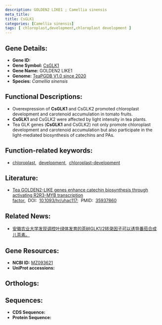 ```yaml
---
description: GOLDEN2 LIKE1 ; Camellia sinensis
meta_title:
title: CsGLK1
categories: [Camellia sinensis]
tags: [ chloroplast,development,chloroplast development ]
---
```


## Gene Details:
- **Gene ID:**	[]()
- **Gene Symbol:** <u>CsGLK1</u>
- **Gene Name:** GOLDEN2 LIKE1
- **Genome:** [TeaPGDB V1.0 since 2020]()
- **Species:** *Camellia sinensis*

## Functional Descriptions:
   - Overexpression of **CsGLK1** and CsGLK2 promoted chloroplast development and carotenoid accumulation in tomato fruits.
   - **CsGLK1** and CsGLK2 were affected by light intensity in tea plants.
   - Tea GLK genes (**CsGLK1** and CsGLK2) not only promote chloroplast development and carotenoid accumulation but also participate in the light-mediated biosynthesis of catechins and PAs.

## Function-related keywords:
   - [chloroplast](/tags/chloroplast/),&nbsp;&nbsp;[development](/tags/development/),&nbsp;&nbsp;[chloroplast-development](/tags/chloroplast-development/)

## Literature:
   - [Tea GOLDEN2-LIKE genes enhance catechin biosynthesis through activating R2R3-MYB transcription factor.]( https://academic.oup.com/hr/article/doi/10.1093/hr/uhac117/6586543)&nbsp;&nbsp;DOI:&nbsp;&nbsp;[10.1093/hr/uhac117](https://academic.oup.com/hr/article/doi/10.1093/hr/uhac117/6586543);&nbsp;&nbsp;PMID:&nbsp;&nbsp;[35937860](https://pubmed.ncbi.nlm.nih.gov/35937860/)

## Related News:
   - [安徽农业大学发现调控叶绿体发育的茶树GLK1/2转录因子可以诱导番茄合成儿茶素。](https://mp.weixin.qq.com/s?__biz=MzIyOTY2NDYyNQ==&mid=2247541243&idx=3&sn=9aee286136bc206b50c42480346b7e70&chksm=e8bd53e5dfcadaf335c45abeec0adce562c27187d85ff10bae719d73f4dfb50a52d1820b30b8&scene=27#wechat_redirect)

## Gene Resources:
- **NCBI ID:**  [MZ093621](https://www.ncbi.nlm.nih.gov/gene/?term=MZ093621)
- **UniProt accessions:** [](https://www.uniprot.org/uniprotkb//entry)

## Orthologs:

## Sequences:
- **CDS Sequence:**
- **Protein Sequence:**
